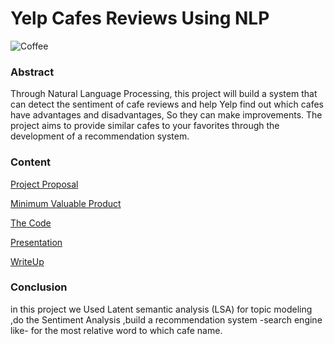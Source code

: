 # Yelp Cafes Reviews Using NLP
![Coffee](https://www.yogiapproved.com/wp-content/uploads/2018/10/coffee-featured.jpg)
### Abstract 
Through Natural Language Processing, this project will build a system that can detect the sentiment of cafe reviews and help Yelp find out which cafes have advantages and disadvantages, So they can make improvements. The project aims to provide similar cafes to your favorites through the development of a recommendation system.

### Content 

[Project Proposal](https://github.com/Rawanawh/Yelp-UnsupervisedLearningNLP/blob/main/yelpReviews.pdf)

[Minimum Valuable Product](https://github.com/Rawanawh/Yelp-UnsupervisedLearningNLP/blob/main/Yelp%20MVP.pdf)

[The Code](https://github.com/Rawanawh/Yelp-UnsupervisedLearningNLP/blob/main/yelp.ipynb)

[Presentation](https://github.com/Rawanawh/Yelp-UnsupervisedLearningNLP/blob/main/Yelp%20Cafe%20Reviews%20using%20NLP.pdf)

[WriteUp](https://github.com/Rawanawh/Yelp-UnsupervisedLearningNLP/blob/main/Yelp%20writeup.pdf)

### Conclusion 

in this project we Used Latent semantic analysis (LSA) for topic modeling  ,do the Sentiment Analysis
,build a recommendation system -search engine like- for the most relative word to which cafe name.
